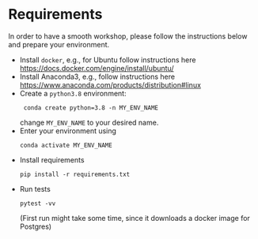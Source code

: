 [![<hajians>](https://circleci.com/gh/hajians/testing_exercises.svg?style=svg&circle-token=c808e77c338178a4eda399f2efe648a723b9c972)](https://app.circleci.com/pipelines/github/hajians/testing_exercises)

# Requirements
In order to have a smooth workshop, please follow the instructions below and prepare your environment.

* Install `docker`, e.g., for Ubuntu follow instructions here https://docs.docker.com/engine/install/ubuntu/
* Install Anaconda3, e.g., follow instructions here https://www.anaconda.com/products/distribution#linux
* Create a `python3.8` environment:
    ```
     conda create python=3.8 -n MY_ENV_NAME 
    ```
    change `MY_ENV_NAME` to your desired name.
* Enter your environment using
    ```
    conda activate MY_ENV_NAME
    ```
* Install requirements
    ```
    pip install -r requirements.txt
    ```
* Run tests
    ```
    pytest -vv
    ```
    (First run might take some time, since it downloads a docker image for Postgres)